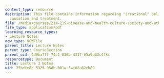 ```yaml
---
content_type: resource
description: This file contains information regarding "irrational" beliefs in disease
  causation and treatment.
file: /media/courses/21a-215-disease-and-health-culture-society-and-ethics-spring-2012/75bdfe8d5325956b001a54f08a82eb89_MIT21A_215S12_lecture_03.pdf
file_type: application/pdf
learning_resource_types:
- Lecture Notes
ocw_type: OCWFile
parent_title: Lecture Notes
parent_type: CourseSection
parent_uid: 4d9ba7f7-74c1-836b-4317-05a9d33c4f8c
resourcetype: Document
title: Lecture 3 Notes
uid: 75bdfe8d-5325-956b-001a-54f08a82eb89
---
```


